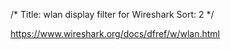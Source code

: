/*
 Title: wlan display filter for Wireshark
 Sort: 2
 */

<https://www.wireshark.org/docs/dfref/w/wlan.html>
